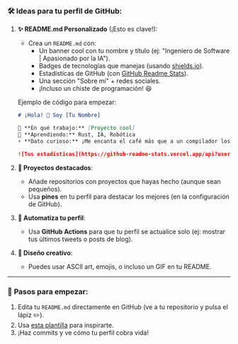 ### 🛠 **Ideas para tu perfil de GitHub**:

1. **✨ README.md Personalizado** (¡Esto es clave!):  
   - Crea un `README.md` con:  
     - Un banner cool con tu nombre y título (ej: "Ingeniero de Software | Apasionado por la IA").  
     - Badges de tecnologías que manejas (usando [shields.io](https://shields.io/)).  
     - Estadísticas de GitHub (con [GitHub Readme Stats](https://github.com/anuraghazra/github-readme-stats)).  
     - Una sección "Sobre mí" + redes sociales.  
     - ¡Incluso un chiste de programación! 😆  

   Ejemplo de código para empezar:
   ```markdown
   # ¡Hola! 👋 Soy [Tu Nombre] 

   🔭 **En qué trabajo:** [Proyecto cool]  
   🌱 **Aprendiendo:** Rust, IA, Robótica  
   ⚡ **Dato curioso:** ¡Me encanta el café más que a un compilador los puntos y comas! ☕  

   ![Tus estadísticas](https://github-readme-stats.vercel.app/api?username=mechmind-dwv&show_icons=true&theme=radical)
   ```

2. **🚀 Proyectos destacados**:  
   - Añade repositorios con proyectos que hayas hecho (aunque sean pequeños).  
   - Usa **pines** en tu perfil para destacar los mejores (en la configuración de GitHub).  

3. **🤖 Automatiza tu perfil**:  
   - Usa **GitHub Actions** para que tu perfil se actualice solo (ej: mostrar tus últimos tweets o posts de blog).  

4. **🎨 Diseño creativo**:  
   - Puedes usar ASCII art, emojis, o incluso un GIF en tu README.  

---

### 📌 **Pasos para empezar**:
1. Edita tu `README.md` directamente en GitHub (ve a tu repositorio y pulsa el lápiz ✏️).  
2. Usa [esta plantilla](https://github.com/abhisheknaiidu/awesome-github-profile-readme) para inspirarte.  
3. ¡Haz commits y ve cómo tu perfil cobra vida!
